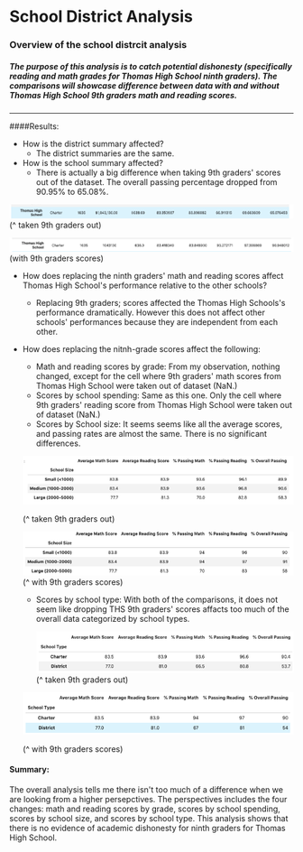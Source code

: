 # School District Analysis
### Overview of the school distrcit analysis
##### The purpose of this analysis is to catch potential dishonesty (specifically reading and math grades for Thomas High School ninth graders). The comparisons will showcase difference between data with and without Thomas High School 9th graders math and reading scores. 
--- 
####Results: 
- How is the district summary affected?
  - The district summaries are the same. 
- How is the school summary affected? 
  - There is actually a big difference when taking 9th graders' scores out of the dataset. The overall passing percentage dropped from 90.95% to 65.08%.


![NaN_school_summary.png](Resources/NaN_school_summary.png)
(^ taken 9th graders out)


![aN_school_summary.png](Resources/aN_school_summary.png)
(with 9th graders scores)

- How does replacing the ninth graders' math and reading scores affect Thomas High School's performance relative to the other schools?
  - Replacing 9th graders; scores affected the Thomas High Schools's performance dramatically. However this does not affect other schools' performances because they are independent from each other. 
- How does replacing the nitnh-grade scores affect the following:
  - Math and reading scores by grade: From my observation, nothing changed, except for the cell where 9th graders' math scores from Thomas High School were taken out of dataset (NaN.)
  - Scores by school spending: Same as this one. Only the cell where 9th graders' reading score from Thomas High School were taken out of dataset (NaN.)
  - Scores by School size: It seems seems like all the average scores, and passing rates are almost the same. There is no significant differences.

  ![school_size_NaN.png](Resources/school_size_NaN.png)
  
  (^ taken 9th graders out)
  
  ![school_size_aN.png](Resources/school_size_aN.png)
  (^ with 9th graders scores)
  
  - Scores by school type: With both of the comparisons, it does not seem like dropping THS 9th graders' scores affacts too much of the overall data categorized by school types. 

  
    ![type_NaN.png](Resources/type_NaN.png)
  (^ taken 9th graders out)
  
  ![type_aN.png](Resources/type_aN.png)
  
  (^ with 9th graders scores)
 
 
 #### Summary:
 The overall analysis tells me there isn't too much of a difference when we are looking from a higher persepctives. The perspectives includes the four changes: math and reading scores by grade, scores by school spending, scores by school size, and scores by school type. This analysis shows that there is no evidence of academic dishonesty for ninth graders for Thomas High School. 

